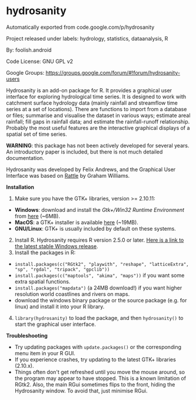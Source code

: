 # hydrosanity
Automatically exported from code.google.com/p/hydrosanity

Project released under labels: hydrology, statistics, dataanalysis, R

By: foolish.android

Code License: GNU GPL v2

Google Groups: https://groups.google.com/forum/#!forum/hydrosanity-users

Hydrosanity is an add-on package for R. It provides a graphical user interface for exploring hydrological time series. It is designed to work with catchment surface hydrology data (mainly rainfall and streamflow time series at a set of locations). There are functions to import from a database or files; summarise and visualise the dataset in various ways; estimate areal rainfall; fill gaps in rainfall data; and estimate the rainfall-runoff relationship. Probably the most useful features are the interactive graphical displays of a spatial set of time series.

**WARNING**: this package has not been actively developed for several years. An introductory paper is included, but there is not much detailed documentation.

Hydrosanity was developed by Felix Andrews, and the Graphical User Interface was based on [Rattle](http://rattle.googlecode.com/) by Graham Williams.

**Installation**

1. Make sure you have the GTK+ libraries, version >= 2.10.11:
 - **Windows**: download and install the *Gtk+/Win32 Runtime Environment* from [here](http://gladewin32.sourceforge.net/) (~6MB).
 - **MacOS**: a GTK+ installer is available [here](http://r.research.att.com/gtk2-runtime.dmg) (~19MB).
 - **GNU/Linux**: GTK+ is usually included by default on these systems.
2. Install R. Hydrosanity requires R version 2.5.0 or later. [Here is a link to the latest stable Windows release](http://cran.r-project.org/bin/windows/base/).
3. Install the packages in R:
 - `install.packages(c("RGtk2", "playwith", "reshape", "latticeExtra",
   "sp", "rgdal", "tripack", "gpclib"))`
 - `install.packages(c("maptools", "akima", "maps"))` if you want some extra spatial functions.
 -  `install.packages("mapdata")` (a 24MB download!) if you want higher resolution world coastlines and rivers on maps.
 - download the windows binary package or the source package (e.g. for linux) and install it into your R library.
4. `library(hydrosanity)` to load the package, and then `hydrosanity()` to start the graphical user interface.

**Troubleshooting**

 - Try updating packages with `update.packages()` or the corresponding
   menu item in your R GUI.
 - If you experience crashes, try updating to the latest GTK+ libraries (2.10.x).
 - Things often don't get refreshed until you move the mouse around, so the program may appear to have stopped. This is a known limitation of RGtk2. Also, the main RGui sometimes flips to the front, hiding the Hydrosanity window. To avoid that, just minimise RGui.
